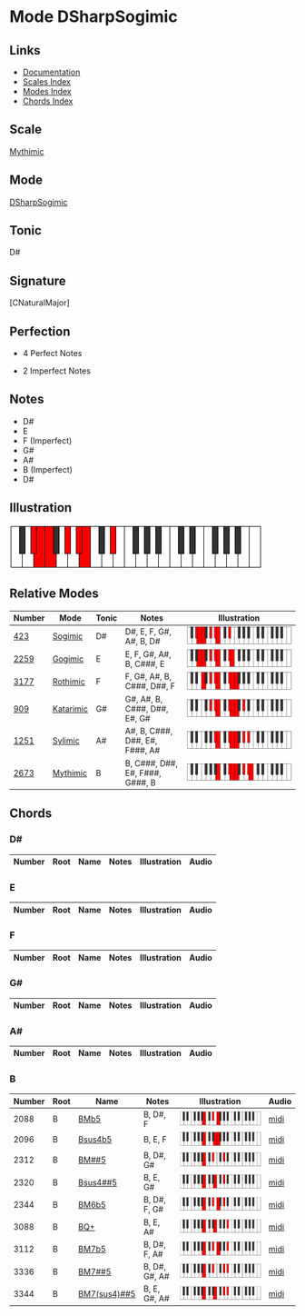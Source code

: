 # Mode DSharpSogimic

## Links

- [Documentation](index.md)
- [Scales Index](Scales.md)
- [Modes Index](Modes.md)
- [Chords Index](Chords.md)

## Scale

[Mythimic](ScaleMythimic.md)

## Mode

[DSharpSogimic](ModeDSharpSogimic.md)

## Tonic

D#

## Signature

[CNaturalMajor]

## Perfection

 - 4 Perfect Notes

 - 2 Imperfect Notes

## Notes

- D#
- E
- F (Imperfect)
- G#
- A#
- B (Imperfect)
- D#

## Illustration

![DSharpSogimic](ModeDSharpSogimic.png)

## Relative Modes

| Number | Mode | Tonic | Notes | Illustration |
|--------|------|-------|-------|--------------|
| [423](https://ianring.com/musictheory/scales/423) | [Sogimic](ModeSogimic.md) | D# | D#, E, F, G#, A#, B, D# | ![DSharpSogimic](ModeDSharpSogimic.png) |
| [2259](https://ianring.com/musictheory/scales/2259) | [Gogimic](ModeGogimic.md) | E | E, F, G#, A#, B, C###, E | ![ENaturalGogimic](ModeENaturalGogimic.png) |
| [3177](https://ianring.com/musictheory/scales/3177) | [Rothimic](ModeRothimic.md) | F | F, G#, A#, B, C###, D##, F | ![FNaturalRothimic](ModeFNaturalRothimic.png) |
| [909](https://ianring.com/musictheory/scales/909) | [Katarimic](ModeKatarimic.md) | G# | G#, A#, B, C###, D##, E#, G# | ![GSharpKatarimic](ModeGSharpKatarimic.png) |
| [1251](https://ianring.com/musictheory/scales/1251) | [Sylimic](ModeSylimic.md) | A# | A#, B, C###, D##, E#, F###, A# | ![ASharpSylimic](ModeASharpSylimic.png) |
| [2673](https://ianring.com/musictheory/scales/2673) | [Mythimic](ModeMythimic.md) | B | B, C###, D##, E#, F###, G###, B | ![BNaturalMythimic](ModeBNaturalMythimic.png) |

## Chords

### D#

| Number | Root | Name | Notes | Illustration | Audio |
|--------|------|------|-------|--------------|-------|

### E

| Number | Root | Name | Notes | Illustration | Audio |
|--------|------|------|-------|--------------|-------|

### F

| Number | Root | Name | Notes | Illustration | Audio |
|--------|------|------|-------|--------------|-------|

### G#

| Number | Root | Name | Notes | Illustration | Audio |
|--------|------|------|-------|--------------|-------|

### A#

| Number | Root | Name | Notes | Illustration | Audio |
|--------|------|------|-------|--------------|-------|

### B

| Number | Root | Name | Notes | Illustration | Audio |
|--------|------|------|-------|--------------|-------|
| 2088 | B | [BMb5](ChordBNaturalMajorFlatFifth.md) | B, D#, F | ![BMb5](ChordBNaturalMajorFlatFifthRootPosition.png) | [midi](ChordBNaturalMajorFlatFifthRootPosition.mid) |
| 2096 | B | [Bsus4b5](ChordBNaturalSuspendedFourthFlatFifth.md) | B, E, F | ![Bsus4b5](ChordBNaturalSuspendedFourthFlatFifthRootPosition.png) | [midi](ChordBNaturalSuspendedFourthFlatFifthRootPosition.mid) |
| 2312 | B | [BM##5](ChordBNaturalMajorDoubleSharpFifth.md) | B, D#, G# | ![BM##5](ChordBNaturalMajorDoubleSharpFifthRootPosition.png) | [midi](ChordBNaturalMajorDoubleSharpFifthRootPosition.mid) |
| 2320 | B | [Bsus4##5](ChordBNaturalSuspendedFourthDoubleSharpFifth.md) | B, E, G# | ![Bsus4##5](ChordBNaturalSuspendedFourthDoubleSharpFifthRootPosition.png) | [midi](ChordBNaturalSuspendedFourthDoubleSharpFifthRootPosition.mid) |
| 2344 | B | [BM6b5](ChordBNaturalMajorSixthFlatFifth.md) | B, D#, F, G# | ![BM6b5](ChordBNaturalMajorSixthFlatFifthRootPosition.png) | [midi](ChordBNaturalMajorSixthFlatFifthRootPosition.mid) |
| 3088 | B | [BQ+](ChordBNaturalQuartalAugmented.md) | B, E, A# | ![BQ+](ChordBNaturalQuartalAugmentedRootPosition.png) | [midi](ChordBNaturalQuartalAugmentedRootPosition.mid) |
| 3112 | B | [BM7b5](ChordBNaturalMajorSeventhFlatFifth.md) | B, D#, F, A# | ![BM7b5](ChordBNaturalMajorSeventhFlatFifthRootPosition.png) | [midi](ChordBNaturalMajorSeventhFlatFifthRootPosition.mid) |
| 3336 | B | [BM7##5](ChordBNaturalMajorSeventhDoubleSharpFifth.md) | B, D#, G#, A# | ![BM7##5](ChordBNaturalMajorSeventhDoubleSharpFifthRootPosition.png) | [midi](ChordBNaturalMajorSeventhDoubleSharpFifthRootPosition.mid) |
| 3344 | B | [BM7(sus4)##5](ChordBNaturalMajorSeventhSuspendedFourthDoubleSharpFifth.md) | B, E, G#, A# | ![BM7(sus4)##5](ChordBNaturalMajorSeventhSuspendedFourthDoubleSharpFifthRootPosition.png) | [midi](ChordBNaturalMajorSeventhSuspendedFourthDoubleSharpFifthRootPosition.mid) |

